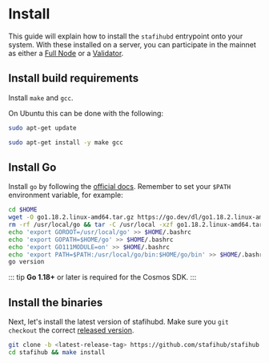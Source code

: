 # Install

This guide will explain how to install the `stafihubd` entrypoint
onto your system. With these installed on a server, you can participate in the
mainnet as either a [Full Node](./join-mainnet.md) or a
[Validator](./validator-setup.md).

## Install build requirements

Install `make` and `gcc`.

On Ubuntu this can be done with the following:

```bash
sudo apt-get update

sudo apt-get install -y make gcc
```

## Install Go

Install `go` by following the [official docs](https://golang.org/doc/install).
Remember to set your `$PATH` environment variable, for example:

```bash
cd $HOME
wget -O go1.18.2.linux-amd64.tar.gz https://go.dev/dl/go1.18.2.linux-amd64.tar.gz
rm -rf /usr/local/go && tar -C /usr/local -xzf go1.18.2.linux-amd64.tar.gz && rm go1.18.2.linux-amd64.tar.gz
echo 'export GOROOT=/usr/local/go' >> $HOME/.bashrc
echo 'export GOPATH=$HOME/go' >> $HOME/.bashrc
echo 'export GO111MODULE=on' >> $HOME/.bashrc
echo 'export PATH=$PATH:/usr/local/go/bin:$HOME/go/bin' >> $HOME/.bashrc && . $HOME/.bashrc
go version
```

::: tip
**Go 1.18+** or later is required for the Cosmos SDK.
:::

## Install the binaries

Next, let's install the latest version of stafihubd. Make sure you `git checkout` the
correct [released version](https://github.com/stafihub/stafihub/releases).

```bash
git clone -b <latest-release-tag> https://github.com/stafihub/stafihub
cd stafihub && make install
```

